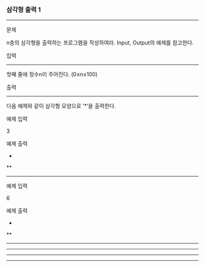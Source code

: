### 삼각형 출력 1
***
문제

n층의 삼각형을 출력하는 프로그램을 작성하여라. Input, Output의 예제를 참고한다.

 
입력
***
첫째 줄에 정수n이 주어진다. (0≤n≤100)

 
출력
***
다음 예제와 같이 삼각형 모양으로 ‘*’을 출력한다.

 
예제 입력

3

예제 출력

*
**
***

 
예제 입력

6

예제 출력

*
**
***
****
*****
******
